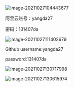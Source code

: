 ![image-20211027104443677](C:\Users\yangd\AppData\Roaming\Typora\typora-user-images\image-20211027104443677.png)

阿里云账号：yangda27

密码：131407da

![image-20211027111402679](C:\Users\yangd\AppData\Roaming\Typora\typora-user-images\image-20211027111402679.png)

Github username:yangda27

password:131407da



![image-20211027130717998](C:\Users\yangd\AppData\Roaming\Typora\typora-user-images\image-20211027130717998.png)

![image-20211027130615974](C:\Users\yangd\AppData\Roaming\Typora\typora-user-images\image-20211027130615974.png)

